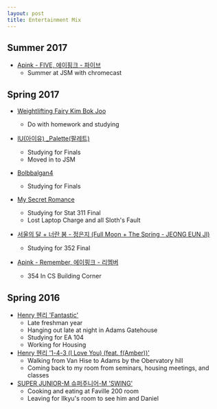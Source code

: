 ```yaml
---
layout: post
title: Entertainment Mix
---
```


## Summer 2017

- [Apink - FIVE, 에이핑크 - 파이브](https://www.youtube.com/watch?v=VWxhicWSzBY)
	- Summer at JSM with chromecast

## Spring 2017

- [Weightlifting Fairy Kim Bok Joo](https://www.viki.com/videos/1113819v-weightlifting-fairy-kim-bok-joo-episode-12)
	- Do with homework and studying

- [IU(아이유) _Palette(팔레트)](https://www.youtube.com/watch?v=b4tIl9b6Rno)
	- Studying for Finals
	- Moved in to JSM

- [Bolbbalgan4](https://www.youtube.com/watch?v=Rv_DBocf_LU)
	- Studying for Finals
- [My Secret Romance](https://www.facebook.com/DramaFever/videos/10154486850586961/?autoplay_reason=all_page_organic_allowed&video_container_type=0&video_creator_product_type=0&app_id=138104159699759&live_video_guests=0)
	- Studying for Stat 311 Final
	- Lost Laptop Charge and all Sloth's Fault
- [서울의 달 + 너란 봄 - 정은지 (Full Moon + The Spring - JEONG EUN JI)](https://www.youtube.com/watch?v=i7WFsXR56D0)
	- Studying for 352 Final

- [Apink - Remember, 에이핑크 - 리멤버](https://www.youtube.com/watch?v=NK-_tEtGJBU)
	- 354 In CS Building Corner

## Spring 2016

- [Henry 헨리 'Fantastic'](https://www.youtube.com/watch?v=Xu2yAQEgYLo)
	- Late freshman year 
	- Hanging out late at night in Adams Gatehouse
	- Studying for EA 104
	- Working for Housing
- [Henry 헨리 '1-4-3 (I Love You) (feat. f(Amber))'](https://www.youtube.com/watch?v=GVse8hfaO4s)
	- Walking from Van Hise to Adams by the Obervatory hill
	- Coming back to my room from seminars, housing meetings, and classes
- [SUPER JUNIOR-M 슈퍼주니어-M 'SWING'](https://www.youtube.com/watch?v=B5m3l65Lp0I)
	- Cooking and eating at Faville 200 room
	- Leaving for Ilkyu's room to see him and Daniel
